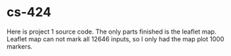 # cs-424

Here is project 1 source code. 
The only parts finished is the leaflet map. 
Leaflet map can not mark all 12646 inputs, so I only had the map plot 1000 markers.
